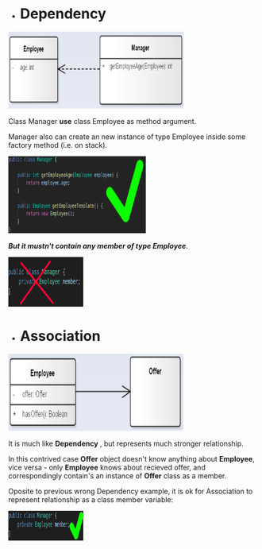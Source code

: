 - # Dependency
<img src="assets/Dependency.png" width="70%" height="155px">

Class Manager **use** class Employee as method argument.

Manager also can create an new instance of type Employee inside some factory method (i.e. on stack).

<img src="assets/right_dependency.png" width="55%" height="155px">

_**But it mustn't contain any member of type Employee**_.

<img src="assets/wrong_dependency.png" width="30%" height="100px">

- # Association
<img src="assets/Association.png" width="70%" height="155px">

It is much like **Dependency** , but represents much stronger relationship.

In this contrived case **Offer** object doesn't know anything about **Employee**, vice versa - only **Employee** knows about recieved offer, and correspondingly contain's an instance of **Offer** class as a member.

Oposite to previous wrong Dependency example, it is ok for Association to represent relationship as a class member variable:

<img src="assets/right_association.png" width="30%" height="60px">

